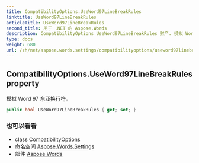 ```yaml
---
title: CompatibilityOptions.UseWord97LineBreakRules
linktitle: UseWord97LineBreakRules
articleTitle: UseWord97LineBreakRules
second_title: 用于 .NET 的 Aspose.Words
description: CompatibilityOptions UseWord97LineBreakRules 财产. 模拟 Word 97 东亚换行符 在 C#.
type: docs
weight: 680
url: /zh/net/aspose.words.settings/compatibilityoptions/useword97linebreakrules/
---
```

## CompatibilityOptions.UseWord97LineBreakRules property

模拟 Word 97 东亚换行符。

```csharp
public bool UseWord97LineBreakRules { get; set; }
```

### 也可以看看

* class [CompatibilityOptions](../)
* 命名空间 [Aspose.Words.Settings](../../../aspose.words.settings/)
* 部件 [Aspose.Words](../../../)
